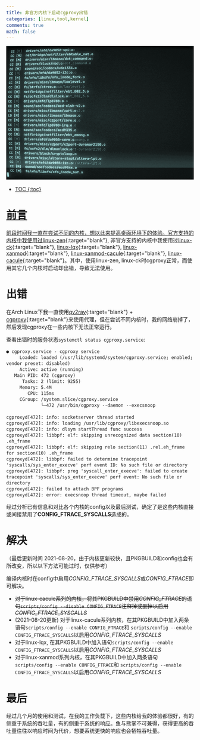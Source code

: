 ```yaml
---
title: 非官方内核下启动cgproxy出错
categories: [linux,tool,kernel]
comments: true
math: false
---
```


<a data-fancybox="gallery" href="../assets/img/post/kernels-cgproxy/image01.png"><img src="../assets/img/post/kernels-cgproxy/image01.png">

 * TOC
{:toc}
# 前言

前段时间我一直在尝试不同的内核，想以此来提高桌面环境下的体验。官方支持的内核中我使用过[linux-zen](https://archlinux.org/packages/?name=linux-zen){:target="blank"}, 非官方支持的内核中我使用过[linux-ck](https://aur.archlinux.org/packages/linux-ck/){:target="blank"}, [linux-lqx](https://aur.archlinux.org/packages/linux-lqx/){:target="blank"}, [linux-xanmod](https://aur.archlinux.org/packages/linux-xanmod/){:target="blank"}, [linux-xanmod-cacule](https://aur.archlinux.org/packages/linux-xanmod-cacule/){:target="blank"}, [linux-cacule](https://aur.archlinux.org/packages/?K=linux-cacule){:target="blank"}。其中，使用linux-zen, linux-ck时cgproxy正常，而使用其它几个内核时启动却出错，导致无法使用。

# 出错

在Arch Linux下我一直使用[qv2ray](https://github.com/Qv2ray/Qv2ray){:target="blank"} + [cgproxy](https://github.com/springzfx/cgproxy){:target="blank"}来使用代理，但在尝试不同内核时，我的网络崩掉了，然后发现cgproxy在一些内核下无法正常运行。

查看出错时的服务状态`systemctl status cgproxy.service`:

```
● cgproxy.service - cgproxy service
     Loaded: loaded (/usr/lib/systemd/system/cgproxy.service; enabled; vendor preset: disabled)
     Active: active (running)
   Main PID: 472 (cgproxy)
      Tasks: 2 (limit: 9255)
     Memory: 5.4M
        CPU: 115ms
     CGroup: /system.slice/cgproxy.service
             └─472 /usr/bin/cgproxy --daemon --execsnoop

cgproxyd[472]: info: socketserver thread started
cgproxyd[472]: info: loading /usr/lib/cgproxy/libexecsnoop.so
cgproxyd[472]: info: dlsym startThread func success
cgproxyd[472]: libbpf: elf: skipping unrecognized data section(10) .eh_frame
cgproxyd[472]: libbpf: elf: skipping relo section(11) .rel.eh_frame for section(10) .eh_frame
cgproxyd[472]: libbpf: failed to determine tracepoint 'syscalls/sys_enter_execve' perf event ID: No such file or directory
cgproxyd[472]: libbpf: prog 'syscall_enter_execve': failed to create tracepoint 'syscalls/sys_enter_execve' perf event: No such file or directory
cgproxyd[472]: failed to attach BPF programs
cgproxyd[472]: error: execsnoop thread timeout, maybe failed
```

经过分析已有信息和对比各个内核的config以及最后测试，确定了是这些内核直接或间接禁用了**CONFIG_FTRACE_SYSCALLS**造成的。

# 解决

（最后更新时间 2021-08-20，由于内核更新较快，且PKGBUILD和config也会有所改变，所以以下方法可能过时，仅供参考）

编译内核时在config中启用*CONFIG_FTRACE_SYSCALLS*或*CONFIG_FTRACE*即可解决。

- ~~对于linux-cacule系列的内核，将其PKGBUILD中禁用*CONFIG_FTRACE*的语句`scripts/config --disable CONFIG_FTRACE`注释掉或删掉以启用*CONFIG_FTRACE_SYSCALLS*~~
- (2021-08-20更新) 对于linux-cacule系列内核，在其PKGBUILD中加入两条语句`scripts/config --enable CONFIG_FTRACE`和 `scripts/config --enable CONFIG_FTRACE_SYSCALLS`以启用*CONFIG_FTRACE_SYSCALLS*
- 对于linux-lqx, 在其PKGBUILD中加入语句`scripts/config --enable CONFIG_FTRACE_SYSCALLS`以启用*CONFIG_FTRACE_SYSCALLS*
- 对于linux-xanmod系列内核，在其PKGBUILD中加入两条语句`scripts/config --enable CONFIG_FTRACE`和 `scripts/config --enable CONFIG_FTRACE_SYSCALLS`以启用*CONFIG_FTRACE_SYSCALLS*

# 最后

经过几个月的使用和测试，在我的工作负载下，这些内核给我的体验都很好，有的侧重于系统的吞吐量，有的侧重于系统的响应。鱼与熊掌不可兼得，获得更高的吞吐量往往以响应时间为代价，想要系统更快的响应也会牺牲吞吐量。
